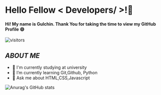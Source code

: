 # Hello Fellow < Developers/ >!:wave:


#### Hi! My name is Gulchin. Thank You for taking the time to view my GitHub Profile 😄
![visitors](https://visitor-badge.glitch.me/badge?page_id=${GulcinMustafazda}.${page.id})


## *ABOUT ME*
- 🔭 I'm currently studying at university
- 🌱 I’m currently learning Git,Github, Python
- 💬 Ask me about HTML,CSS,Javascript

![Anurag's GitHub stats](https://github-readme-stats.vercel.app/api?username=GulcinMustafazada&theme=dark&show_icons=true)
